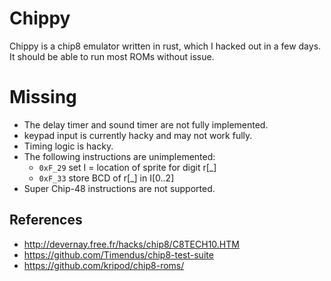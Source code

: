 # Chippy

Chippy is a chip8 emulator written in rust, which I hacked out in a few days.
It should be able to run most ROMs without issue.

# Missing

* The delay timer and sound timer are not fully implemented.
* keypad input is currently hacky and may not work fully.
* Timing logic is hacky.
* The following instructions are unimplemented:
  * `0xF_29` set I = location of sprite for digit r[_]
  * `0xF_33` store BCD of r[_] in I[0..2]
* Super Chip-48 instructions are not supported.

## References

* http://devernay.free.fr/hacks/chip8/C8TECH10.HTM
* https://github.com/Timendus/chip8-test-suite
* https://github.com/kripod/chip8-roms/
